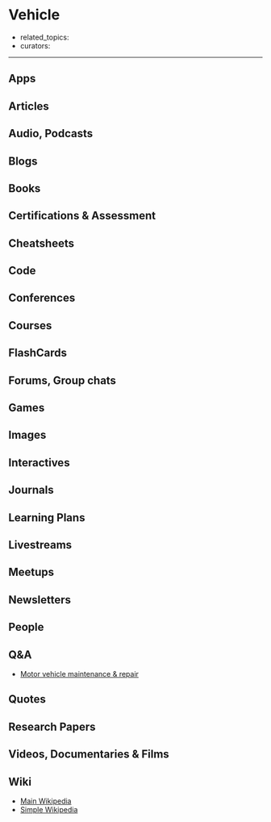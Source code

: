 # Vehicle

- related_topics:
- curators:

------

## Apps

## Articles

## Audio, Podcasts

## Blogs

## Books

## Certifications & Assessment

## Cheatsheets

## Code

## Conferences

## Courses

## FlashCards

## Forums, Group chats

## Games

## Images

## Interactives

## Journals

## Learning Plans

## Livestreams

## Meetups

## Newsletters

## People

## Q&A

- [Motor vehicle maintenance & repair](https://mechanics.stackexchange.com)

## Quotes

## Research Papers

## Videos, Documentaries & Films

## Wiki

- [Main Wikipedia](https://en.wikipedia.org/wiki/Vehicle)
- [Simple Wikipedia](https://simple.wikipedia.org/wiki/Vehicle)


